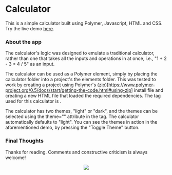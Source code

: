 # Calculator

This is a simple calculator built using Polymer, Javascript, HTML and CSS.
Try the live demo [here](https://sidho.github.io/jsCalculator/).

### About the app

The calculator's logic was designed to emulate a traditional calculator,
rather than one that takes all the inputs and operations in at once, i.e.,
"1 + 2 - 3 * 4 / 5" as an input.

The calculator can be used as a Polymer element, simply by placing the
calculator folder into a project's the elements folder. This was tested to work by
creating a project using Polymer's (zip)[https://www.polymer-project.org/0.5/docs/start/getting-the-code.html#using-zip] install file and creating a new HTML file
that loaded the required dependencies. The tag used for this calculator is
<my-calculator></my-calculator>.

The calculator has two themes, "light" or "dark", and the themes can be selected
using the theme="" attribute in the tag. The calculator automatically defaults
to "light". You can see the themes in action in the aforementioned demo, by
pressing the "Toggle Theme" button.

### Final Thoughts

Thanks for reading. Comments and constructive criticism is always welcome!

<p align="center">
  <a href="http://sidho.me"><img src="https://github.com/sidho/BeerPeer/raw/master/app/assets/images/shgreenicon.jpg"/></a>
</p>
